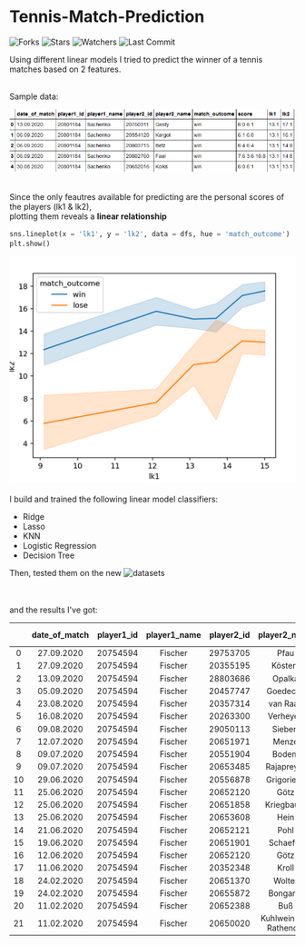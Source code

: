 # Tennis-Match-Prediction
![Forks](https://img.shields.io/github/forks/shukkkur/CodeForces.svg)
![Stars](https://img.shields.io/github/stars/shukkkur/CodeForces.svg)
![Watchers](https://img.shields.io/github/watchers/shukkkur/CodeForces.svg)
![Last Commit](https://img.shields.io/github/last-commit/shukkkur/CodeForces.svg) 

Using different linear models I tried to predict the winner of a tennis matches based on 2 features.
<br><br>

Sample data: 

![sample](https://github.com/shukkkur/Tennis-Match-Prediction/blob/779f3cf1628611e25680701551f287af6ab728ec/.readme/sample.png)
<br><br>

<p>Since the only feautres available for predicting are the personal scores of the players (lk1 & lk2), <br >plotting them reveals a <b>linear relationship</b></p>

```python
sns.lineplot(x = 'lk1', y = 'lk2', data = dfs, hue = 'match_outcome')
plt.show()
```

![sample](https://github.com/shukkkur/Tennis-Match-Prediction/blob/ec366e3064af51c8e73ae0784d61d713a332f4a9/.readme/image.png)
<br><br>
I build and trained the following linear model classifiers:
- Ridge 
- Lasso
- KNN
- Logistic Regression
- Decision Tree

Then, tested them on the new ![datasets](PredictionData)

<br><br>
and the results I've got:

|    | date_of_match | player1_id | player1_name | player2_id |      player2_name     |  lk1 |  lk2 | final_outcome | Ridge - L2 |  SVC |  KNN | LogReg | DecisionTree |
|:--:|:-------------:|:----------:|:------------:|:----------:|:---------------------:|:----:|:----:|:-------------:|:----------:|:----:|:----:|:------:|:------------:|
|  0 | 27.09.2020    | 20754594   | Fischer      | 29753705   | Pfau                  | 15.1 | 15.1 | lose          | win        | lose | lose | win    | lose         |
|  1 | 27.09.2020    | 20754594   | Fischer      | 20355195   | Kösters               | 15.1 | 20.1 | win           | win        | win  | win  | win    | win          |
|  2 | 13.09.2020    | 20754594   | Fischer      | 28803686   | Opalka                | 15.1 | 22.1 | win           | win        | win  | win  | win    | win          |
|  3 | 05.09.2020    | 20754594   | Fischer      | 20457747   | Goedecke              | 15.1 | 15.1 | lose          | win        | lose | lose | win    | lose         |
|  4 | 23.08.2020    | 20754594   | Fischer      | 20357314   | van Raay              | 15.1 | 23.1 | win           | win        | win  | win  | win    | win          |
|  5 | 16.08.2020    | 20754594   | Fischer      | 20263300   | Verheyen              | 15.1 | 23.1 | win           | win        | win  | win  | win    | win          |
|  6 | 09.08.2020    | 20754594   | Fischer      | 29050113   | Siebert               | 15.1 | 22.1 | win           | win        | win  | win  | win    | win          |
|  7 | 12.07.2020    | 20754594   | Fischer      | 20651971   | Menze                 | 15.1 | 11.7 | lose          | lose       | lose | lose | lose   | win          |
|  8 | 09.07.2020    | 20754594   | Fischer      | 20551904   | Bodem                 | 15.1 | 15.1 | lose          | win        | lose | lose | win    | lose         |
|  9 | 09.07.2020    | 20754594   | Fischer      | 20653485   | Rajapreyar            | 15.1 | 8.0  | lose          | lose       | lose | lose | lose   | lose         |
| 10 | 29.06.2020    | 20754594   | Fischer      | 20556878   | Grigorieva            | 15.1 | 9.7  | lose          | lose       | lose | lose | lose   | lose         |
| 11 | 25.06.2020    | 20754594   | Fischer      | 20652120   | Götz                  | 15.1 | 19.1 | win           | win        | win  | win  | win    | win          |
| 12 | 25.06.2020    | 20754594   | Fischer      | 20651858   | Kriegbaum             | 15.1 | 21.8 | win           | win        | win  | win  | win    | win          |
| 13 | 25.06.2020    | 20754594   | Fischer      | 20653608   | Hein                  | 15.1 | 13.1 | lose          | lose       | lose | lose | win    | lose         |
| 14 | 21.06.2020    | 20754594   | Fischer      | 20652121   | Pohl                  | 15.1 | 16.8 | win           | win        | win  | win  | win    | win          |
| 15 | 19.06.2020    | 20754594   | Fischer      | 20651901   | Schaefer              | 15.1 | 6.1  | lose          | lose       | lose | lose | lose   | lose         |
| 16 | 12.06.2020    | 20754594   | Fischer      | 20652120   | Götz                  | 15.1 | 19.1 | win           | win        | win  | win  | win    | win          |
| 17 | 11.06.2020    | 20754594   | Fischer      | 20352348   | Kroll                 | 15.1 | 8.1  | lose          | lose       | lose | lose | lose   | lose         |
| 18 | 24.02.2020    | 20754594   | Fischer      | 20651370   | Wolter                | 15.1 | 12.1 | lose          | lose       | lose | win  | lose   | win          |
| 19 | 24.02.2020    | 20754594   | Fischer      | 20655872   | Bongardt              | 15.1 | 19.0 | win           | win        | win  | win  | win    | win          |
| 20 | 11.02.2020    | 20754594   | Fischer      | 20652388   | Buß                   | 15.1 | 4.1  | lose          | lose       | lose | lose | lose   | lose         |
| 21 | 11.02.2020    | 20754594   | Fischer      | 20650020   | Kuhlwein von Rathenow | 15.1 | 13.6 | lose          | lose       | lose | lose | win    | lose         |
